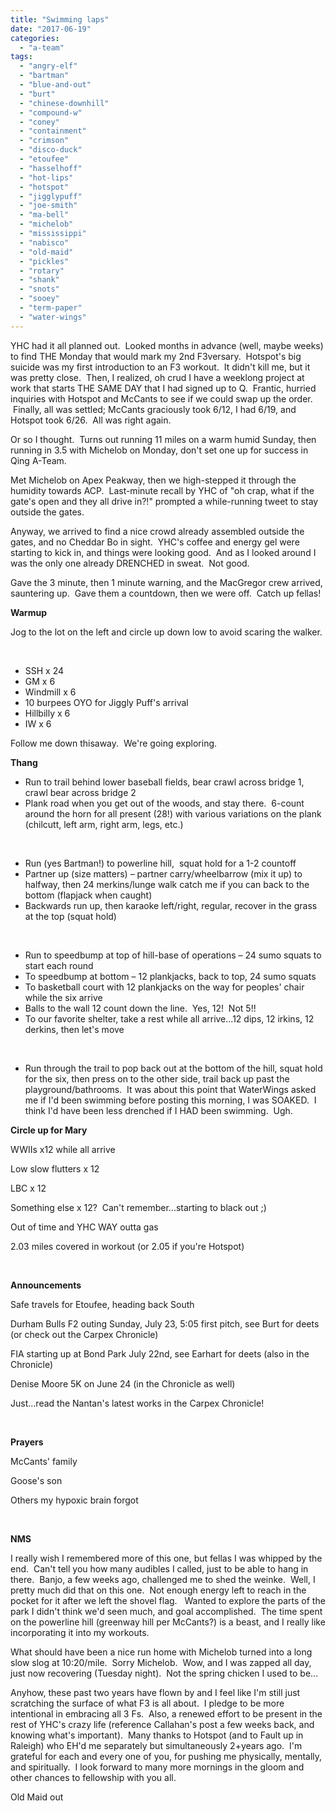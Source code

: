 ```yaml
---
title: "Swimming laps"
date: "2017-06-19"
categories: 
  - "a-team"
tags: 
  - "angry-elf"
  - "bartman"
  - "blue-and-out"
  - "burt"
  - "chinese-downhill"
  - "compound-w"
  - "coney"
  - "containment"
  - "crimson"
  - "disco-duck"
  - "etoufee"
  - "hasselhoff"
  - "hot-lips"
  - "hotspot"
  - "jigglypuff"
  - "joe-smith"
  - "ma-bell"
  - "michelob"
  - "mississippi"
  - "nabisco"
  - "old-maid"
  - "pickles"
  - "rotary"
  - "shank"
  - "snots"
  - "sooey"
  - "term-paper"
  - "water-wings"
---
```


YHC had it all planned out.  Looked months in advance (well, maybe weeks) to find THE Monday that would mark my 2nd F3versary.  Hotspot's big suicide was my first introduction to an F3 workout.  It didn't kill me, but it was pretty close.  Then, I realized, oh crud I have a weeklong project at work that starts THE SAME DAY that I had signed up to Q.  Frantic, hurried inquiries with Hotspot and McCants to see if we could swap up the order.  Finally, all was settled; McCants graciously took 6/12, I had 6/19, and Hotspot took 6/26.  All was right again.

Or so I thought.  Turns out running 11 miles on a warm humid Sunday, then running in 3.5 with Michelob on Monday, don't set one up for success in Qing A-Team.

Met Michelob on Apex Peakway, then we high-stepped it through the humidity towards ACP.  Last-minute recall by YHC of "oh crap, what if the gate's open and they all drive in?!" prompted a while-running tweet to stay outside the gates.

Anyway, we arrived to find a nice crowd already assembled outside the gates, and no Cheddar Bo in sight.  YHC's coffee and energy gel were starting to kick in, and things were looking good.  And as I looked around I was the only one already DRENCHED in sweat.  Not good.

Gave the 3 minute, then 1 minute warning, and the MacGregor crew arrived, sauntering up.  Gave them a countdown, then we were off.  Catch up fellas!

**Warmup**

Jog to the lot on the left and circle up down low to avoid scaring the walker.

 

- SSH x 24
- GM x 6
- Windmill x 6
- 10 burpees OYO for Jiggly Puff's arrival
- Hillbilly x 6
- IW x 6

Follow me down thisaway.  We're going exploring.

**Thang**

- Run to trail behind lower baseball fields, bear crawl across bridge 1, crawl bear across bridge 2
- Plank road when you get out of the woods, and stay there.  6-count around the horn for all present (28!) with various variations on the plank (chilcutt, left arm, right arm, legs, etc.)

 

- Run (yes Bartman!) to powerline hill,  squat hold for a 1-2 countoff
- Partner up (size matters) – partner carry/wheelbarrow (mix it up) to halfway, then 24 merkins/lunge walk catch me if you can back to the bottom (flapjack when caught)
- Backwards run up, then karaoke left/right, regular, recover in the grass at the top (squat hold)

 

- Run to speedbump at top of hill-base of operations – 24 sumo squats to start each round
- To speedbump at bottom – 12 plankjacks, back to top, 24 sumo squats
- To basketball court with 12 plankjacks on the way for peoples' chair while the six arrive
- Balls to the wall 12 count down the line.  Yes, 12!  Not 5!!
- To our favorite shelter, take a rest while all arrive...12 dips, 12 irkins, 12 derkins, then let's move

 

- Run through the trail to pop back out at the bottom of the hill, squat hold for the six, then press on to the other side, trail back up past the playground/bathrooms.  It was about this point that WaterWings asked me if I'd been swimming before posting this morning, I was SOAKED.  I think I'd have been less drenched if I HAD been swimming.  Ugh.

**Circle up for Mary**

WWIIs x12 while all arrive

Low slow flutters x 12

LBC x 12

Something else x 12?  Can't remember...starting to black out ;)

Out of time and YHC WAY outta gas

2.03 miles covered in workout (or 2.05 if you're Hotspot)

 

**Announcements**

Safe travels for Etoufee, heading back South

Durham Bulls F2 outing Sunday, July 23, 5:05 first pitch, see Burt for deets (or check out the Carpex Chronicle)

FIA starting up at Bond Park July 22nd, see Earhart for deets (also in the Chronicle)

Denise Moore 5K on June 24 (in the Chronicle as well)

Just...read the Nantan's latest works in the Carpex Chronicle!

 

**Prayers**

McCants' family

Goose's son

Others my hypoxic brain forgot

 

**NMS**

I really wish I remembered more of this one, but fellas I was whipped by the end.  Can't tell you how many audibles I called, just to be able to hang in there.  Banjo, a few weeks ago, challenged me to shed the weinke.  Well, I pretty much did that on this one.  Not enough energy left to reach in the pocket for it after we left the shovel flag.   Wanted to explore the parts of the park I didn't think we'd seen much, and goal accomplished.  The time spent on the powerline hill (greenway hill per McCants?) is a beast, and I really like incorporating it into my workouts.

What should have been a nice run home with Michelob turned into a long slow slog at 10:20/mile.  Sorry Michelob.  Wow, and I was zapped all day, just now recovering (Tuesday night).  Not the spring chicken I used to be...

Anyhow, these past two years have flown by and I feel like I'm still just scratching the surface of what F3 is all about.  I pledge to be more intentional in embracing all 3 Fs.  Also, a renewed effort to be present in the rest of YHC's crazy life (reference Callahan's post a few weeks back, and knowing what's important).  Many thanks to Hotspot (and to Fault up in Raleigh) who EH'd me separately but simultaneously 2+years ago.  I'm grateful for each and every one of you, for pushing me physically, mentally, and spiritually.  I look forward to many more mornings in the gloom and other chances to fellowship with you all.

Old Maid out
